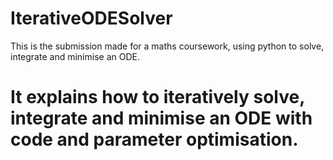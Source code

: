 # IterativeODESolver
This is the submission made for a maths coursework, using python to solve, integrate and minimise an ODE. 
# It explains how to iteratively solve, integrate and minimise an ODE with code and parameter optimisation.

